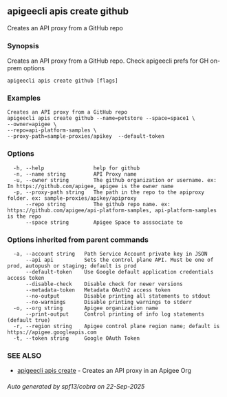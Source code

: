 ## apigeecli apis create github

Creates an API proxy from a GitHub repo

### Synopsis

Creates an API proxy from a GitHub repo. Check apigeecli prefs for GH on-prem options

```
apigeecli apis create github [flags]
```

### Examples

```
Creates an API proxy from a GitHub repo
apigeecli apis create github --name=petstore --space=space1 \
--owner=apigee \
--repo=api-platform-samples \
--proxy-path=sample-proxies/apikey  --default-token
```

### Options

```
  -h, --help                help for github
  -n, --name string         API Proxy name
  -u, --owner string        The github organization or username. ex: In https://github.com/apigee, apigee is the owner name
  -p, --proxy-path string   The path in the repo to the apiproxy folder. ex: sample-proxies/apikey/apiproxy
      --repo string         The github repo name. ex: https://github.com/apigee/api-platform-samples, api-platform-samples is the repo
      --space string        Apigee Space to asssociate to
```

### Options inherited from parent commands

```
  -a, --account string   Path Service Account private key in JSON
      --api api          Sets the control plane API. Must be one of prod, autopush or staging; default is prod
      --default-token    Use Google default application credentials access token
      --disable-check    Disable check for newer versions
      --metadata-token   Metadata OAuth2 access token
      --no-output        Disable printing all statements to stdout
      --no-warnings      Disable printing warnings to stderr
  -o, --org string       Apigee organization name
      --print-output     Control printing of info log statements (default true)
  -r, --region string    Apigee control plane region name; default is https://apigee.googleapis.com
  -t, --token string     Google OAuth Token
```

### SEE ALSO

* [apigeecli apis create](apigeecli_apis_create.md)	 - Creates an API proxy in an Apigee Org

###### Auto generated by spf13/cobra on 22-Sep-2025
